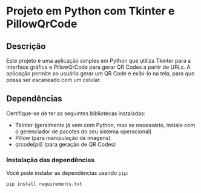 # Projeto em Python com Tkinter e PillowQrCode

## Descrição

Este projeto é uma aplicação simples em Python que utiliza Tkinter para a interface gráfica e PillowQrCode para gerar QR Codes a partir de URLs. A aplicação permite ao usuário gerar um QR Code e exibi-lo na tela, para que possa ser escaneado com um celular.

## Dependências

Certifique-se de ter as seguintes bibliotecas instaladas:

- Tkinter (geralmente já vem com Python, mas se necessário, instale com o gerenciador de pacotes do seu sistema operacional)
- Pillow (para manipulação de imagens)
- qrcode[pil] (para geração de QR Codes)

### Instalação das dependências

Você pode instalar as dependências usando `pip`:

```sh
pip install requirements.txt
